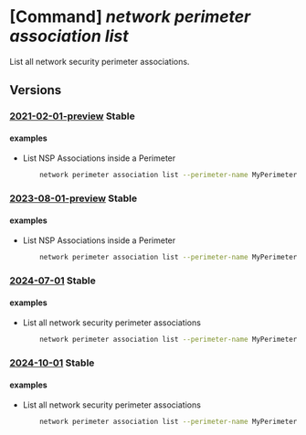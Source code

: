 # [Command] _network perimeter association list_

List all network security perimeter associations.

## Versions

### [2021-02-01-preview](/Resources/mgmt-plane/L3N1YnNjcmlwdGlvbnMve30vcmVzb3VyY2Vncm91cHMve30vcHJvdmlkZXJzL21pY3Jvc29mdC5uZXR3b3JrL25ldHdvcmtzZWN1cml0eXBlcmltZXRlcnMve30vcmVzb3VyY2Vhc3NvY2lhdGlvbnM=/2021-02-01-preview.xml) **Stable**

<!-- mgmt-plane /subscriptions/{}/resourcegroups/{}/providers/microsoft.network/networksecurityperimeters/{}/resourceassociations 2021-02-01-preview -->

#### examples

- List NSP Associations inside a Perimeter
    ```bash
        network perimeter association list --perimeter-name MyPerimeter -g MyResourceGroup
    ```

### [2023-08-01-preview](/Resources/mgmt-plane/L3N1YnNjcmlwdGlvbnMve30vcmVzb3VyY2Vncm91cHMve30vcHJvdmlkZXJzL21pY3Jvc29mdC5uZXR3b3JrL25ldHdvcmtzZWN1cml0eXBlcmltZXRlcnMve30vcmVzb3VyY2Vhc3NvY2lhdGlvbnM=/2023-08-01-preview.xml) **Stable**

<!-- mgmt-plane /subscriptions/{}/resourcegroups/{}/providers/microsoft.network/networksecurityperimeters/{}/resourceassociations 2023-08-01-preview -->

#### examples

- List NSP Associations inside a Perimeter
    ```bash
        network perimeter association list --perimeter-name MyPerimeter -g MyResourceGroup
    ```

### [2024-07-01](/Resources/mgmt-plane/L3N1YnNjcmlwdGlvbnMve30vcmVzb3VyY2Vncm91cHMve30vcHJvdmlkZXJzL21pY3Jvc29mdC5uZXR3b3JrL25ldHdvcmtzZWN1cml0eXBlcmltZXRlcnMve30vcmVzb3VyY2Vhc3NvY2lhdGlvbnM=/2024-07-01.xml) **Stable**

<!-- mgmt-plane /subscriptions/{}/resourcegroups/{}/providers/microsoft.network/networksecurityperimeters/{}/resourceassociations 2024-07-01 -->

#### examples

- List all network security perimeter associations
    ```bash
        network perimeter association list --perimeter-name MyPerimeter -g MyResourceGroup
    ```

### [2024-10-01](/Resources/mgmt-plane/L3N1YnNjcmlwdGlvbnMve30vcmVzb3VyY2Vncm91cHMve30vcHJvdmlkZXJzL21pY3Jvc29mdC5uZXR3b3JrL25ldHdvcmtzZWN1cml0eXBlcmltZXRlcnMve30vcmVzb3VyY2Vhc3NvY2lhdGlvbnM=/2024-10-01.xml) **Stable**

<!-- mgmt-plane /subscriptions/{}/resourcegroups/{}/providers/microsoft.network/networksecurityperimeters/{}/resourceassociations 2024-10-01 -->

#### examples

- List all network security perimeter associations
    ```bash
        network perimeter association list --perimeter-name MyPerimeter -g MyResourceGroup
    ```
